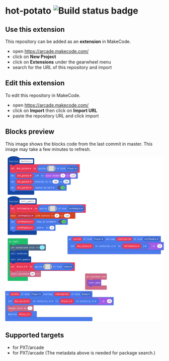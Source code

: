 # hot-potato ![Build status badge](https://github.com/frederickharvey/hot-potato/workflows/MakeCode/badge.svg)



## Use this extension

This repository can be added as an **extension** in MakeCode.

* open https://arcade.makecode.com/
* click on **New Project**
* click on **Extensions** under the gearwheel menu
* search for the URL of this repository and import

## Edit this extension

To edit this repository in MakeCode.

* open https://arcade.makecode.com/
* click on **Import** then click on **Import URL**
* paste the repository URL and click import

## Blocks preview

This image shows the blocks code from the last commit in master.
This image may take a few minutes to refresh.

![A rendered view of the blocks](https://github.com/frederickharvey/hot-potato/raw/master/.makecode/blocks.png)

## Supported targets

* for PXT/arcade
* for PXT/arcade
(The metadata above is needed for package search.)

